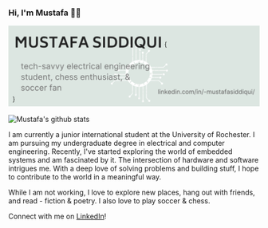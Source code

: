 ### Hi, I'm Mustafa 👋🏼

![headerImage](https://github.com/mustafa-siddiqui/mustafa-siddiqui/blob/master/headerImage.png)

![Mustafa's github stats](https://github-readme-stats.vercel.app/api?username=mustafa-siddiqui&show_icons=true&hide_border=false)

I am currently a junior international student at the University of Rochester. I am pursuing my undergraduate degree in electrical and computer engineering. Recently, I've started exploring the world of embedded systems and am fascinated by it. The intersection of hardware and software intrigues me. With a deep love of solving problems and building stuff, I hope to contribute to the world in a meaningful way.

While I am not working, I love to explore new places, hang out with friends, and read - fiction & poetry. I also love to play soccer & chess.

Connect with me on [LinkedIn](https://www.linkedin.com/in/-mustafasiddiqui/)!
